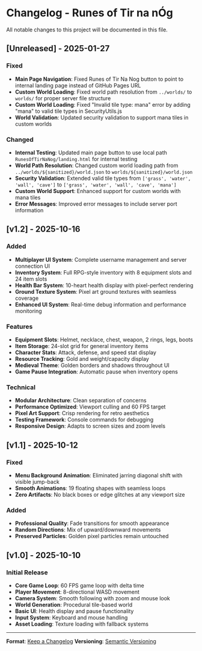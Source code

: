 # Changelog - Runes of Tir na nÓg

All notable changes to this project will be documented in this file.

## [Unreleased] - 2025-01-27

### Fixed
- **Main Page Navigation**: Fixed Runes of Tir Na Nog button to point to internal landing page instead of GitHub Pages URL
- **Custom World Loading**: Fixed world path resolution from `../worlds/` to `worlds/` for proper server file structure
- **Custom World Loading**: Fixed "Invalid tile type: mana" error by adding "mana" to valid tile types in SecurityUtils.js
- **World Validation**: Updated security validation to support mana tiles in custom worlds

### Changed
- **Internal Testing**: Updated main page button to use local path `RunesOfTirNaNog/landing.html` for internal testing
- **World Path Resolution**: Changed custom world loading path from `../worlds/${sanitized}/world.json` to `worlds/${sanitized}/world.json`
- **Security Validation**: Extended valid tile types from `['grass', 'water', 'wall', 'cave']` to `['grass', 'water', 'wall', 'cave', 'mana']`
- **Custom World Support**: Enhanced support for custom worlds with mana tiles
- **Error Messages**: Improved error messages to include server port information

## [v1.2] - 2025-10-16

### Added
- **Multiplayer UI System**: Complete username management and server connection UI
- **Inventory System**: Full RPG-style inventory with 8 equipment slots and 24 item slots
- **Health Bar System**: 10-heart health display with pixel-perfect rendering
- **Ground Texture System**: Pixel art ground textures with seamless coverage
- **Enhanced UI System**: Real-time debug information and performance monitoring

### Features
- **Equipment Slots**: Helmet, necklace, chest, weapon, 2 rings, legs, boots
- **Item Storage**: 24-slot grid for general inventory items
- **Character Stats**: Attack, defense, and speed stat display
- **Resource Tracking**: Gold and weight/capacity display
- **Medieval Theme**: Golden borders and shadows throughout UI
- **Game Pause Integration**: Automatic pause when inventory opens

### Technical
- **Modular Architecture**: Clean separation of concerns
- **Performance Optimized**: Viewport culling and 60 FPS target
- **Pixel Art Support**: Crisp rendering for retro aesthetics
- **Testing Framework**: Console commands for debugging
- **Responsive Design**: Adapts to screen sizes and zoom levels

## [v1.1] - 2025-10-12

### Fixed
- **Menu Background Animation**: Eliminated jarring diagonal shift with visible jump-back
- **Smooth Animations**: 19 floating shapes with seamless loops
- **Zero Artifacts**: No black boxes or edge glitches at any viewport size

### Added
- **Professional Quality**: Fade transitions for smooth appearance
- **Random Directions**: Mix of upward/downward movements
- **Preserved Particles**: Golden pixel particles remain untouched

## [v1.0] - 2025-10-10

### Initial Release
- **Core Game Loop**: 60 FPS game loop with delta time
- **Player Movement**: 8-directional WASD movement
- **Camera System**: Smooth following with zoom and mouse look
- **World Generation**: Procedural tile-based world
- **Basic UI**: Health display and pause functionality
- **Input System**: Keyboard and mouse handling
- **Asset Loading**: Texture loading with fallback systems

---

**Format**: [Keep a Changelog](https://keepachangelog.com/en/1.0.0/)
**Versioning**: [Semantic Versioning](https://semver.org/spec/v2.0.0.html)

